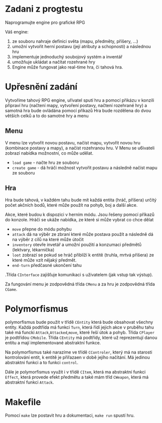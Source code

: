 # Zadani z progtestu

Naprogramujte engine pro grafické RPG

Váš engine:

1. ze souboru nahraje definici světa (mapu, předměty, příšery, ...)
2. umožní vytvořit herní postavu (její atributy a schopnosti) a následnou hru
3. implementuje jednoduchý soubojový systém a inventář
4. umožňuje ukládat a načítat rozehrané hry
5. Engine může fungovat jako real-time hra, či tahová hra.

# Upřesnění zadání

Vytvoříme tahový RPG engine, uřivatel sputí hru a pomocí přikázu v konzili připraví hru (načtení mapy, vytvoření
postavy, načtení rozehrané hry) a samotná hra bude ovládána pomocí příkazů Hra bude rozdělena do dvou větších celků a to
do samotné hry a menu

## Menu

V menu lze vytvořit novou postavu, načíst mapu, vytvořit novou hru (kombinace postavy a mapy), a načíst rozehranou hru.
V Menu se u6ivateli zobrazí nabídka možnostní, co může udělat.

- `load game` - načte hru ze souboru
- `create game` - dá hráči možnost vytvořit postavu a následně načíst mapu ze souboru

## Hra

Hra bude tahová, v každém tahu bude mít každá entita (hráč, příšera) určitý počet akčních bodů, které může použít na
pohyb, boj a další akce.

Akce, které budou k dispozici v herním módu. Jsou řešeny pomocí příkazů do konzole. Hráči se ukáže nabídka, ze které si
může vybrat co chce dělat

- `move` přepne do módu pohybu
- `attack` dá na výběr ze zbraní které může postava použít a následně dá na výběr z cílů na které může útočit
- `inventory` otevře invetář a umožní použití a konzumaci předmětů (lektvary, lékarnička)
- `loot` zobrazí se pokud se hráč přiblíží k entitě (truhla, mrtvá příšera) ze které může vzít nějaký předmět.
- `end-turn` předčasné ukončení tahu

.Třída `CInterface` zajišťuje komunikaci s uživatelem (jak vstup tak výstup).

Za fungování menu je zodpovědná třída `CMenu` a za hru je zodpovědná třída `CGame`.

# Polymorfismus

polymorfismus bude použit v třídě `CEntity` která bude obsahovat všechny entity. Každá podtřída má funkci `Turn`, která
řídí jejich akce v pruběhu tahu také má funcki  `Attack`,`Attacked`,`move`, které řeší útok a pohyb. Třída `CPlayer` je
podtřídou `CMobile`. Třída `CEntity` má podtřídy, které už reprezentují danou entitu a mají implementované abstraktní
funkce.

Na polymorfismus také narazíme ve třídě `CControler`, který má na starosti kontrolování entit, k entitě je přiřazaen v
době jejího načítání. Má jedinou abstraktni funkci a to funkci `control`.

Dále je polymorfismus využit i v třídě `CItem`, která ma abstraktní funkci `Effect`, která provede efekt předmětu a také
mám tříd `CWeapon`, která má abstraktní funkci `Attack`.


# Makefile

Pomocí `make` lze postavit hru a dokumentaci, `make run` spustí hru. 
